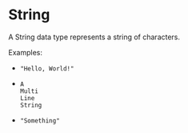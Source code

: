 # String

A String data type represents a string of characters.

Examples:
* `"Hello, World!"`
* ```
  A
  Multi
  Line
  String
  ```
* `"Something"`